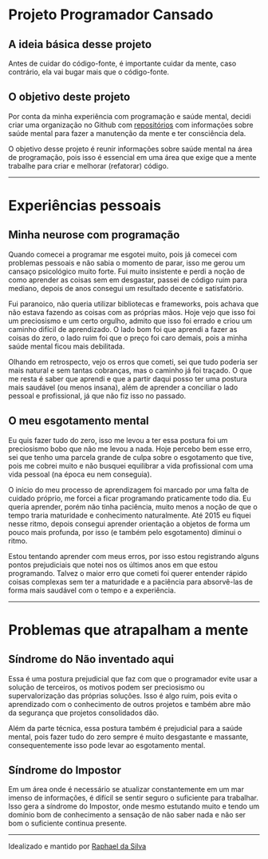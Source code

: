 # Projeto Programador Cansado

## A ideia básica desse projeto

Antes de cuidar do código-fonte, é importante cuidar da mente, caso contrário, ela vai bugar mais que o código-fonte.

## O objetivo deste projeto

Por conta da minha experiência com programação e saúde mental, decidi criar uma organização no Github com [repositórios](https://github.com/programador-cansado) com informações sobre saúde mental para fazer a manutenção da mente e ter consciência dela.

O objetivo desse projeto é reunir informações sobre saúde mental na área de programação, pois isso é essencial em uma área que exige que a mente trabalhe para criar e melhorar (refatorar) código. 

***

# Experiências pessoais

## Minha neurose com programação

Quando comecei a programar me esgotei muito, pois já comecei com problemas pessoais
e não sabia o momento de parar, isso me
gerou um cansaço psicológico muito forte. Fui muito insistente e perdi a noção de
como aprender as coisas sem em desgastar, passei de código ruim para mediano, depois
de anos consegui um resultado decente e satisfatório.

Fui paranoico, não queria utilizar bibliotecas e frameworks, pois achava que não estava
fazendo as coisas com as próprias mãos. Hoje vejo que isso foi um preciosismo e um certo
orgulho, admito que isso foi errado e criou um caminho difícil de aprendizado. O lado bom
foi que aprendi a fazer as coisas do zero, o lado ruim foi que o preço foi caro demais, pois
a minha saúde mental ficou mais debilitada.

Olhando em retrospecto, vejo os erros que cometi, sei que tudo poderia ser mais natural e
sem tantas cobranças, mas o caminho já foi traçado. O que me resta é saber que aprendi
e que a partir daqui posso ter uma postura mais saudável (ou menos insana), além de aprender a
conciliar o lado pessoal e profissional, já que não fiz isso no passado.

## O meu esgotamento mental

Eu quis fazer tudo do zero, isso me levou a ter essa postura foi um preciosismo bobo que
não me levou a nada. Hoje percebo bem esse erro, sei que tenho uma parcela grande de
culpa sobre o esgotamento que tive, pois me cobrei muito e não busquei equilibrar a vida
profissional com uma vida pessoal (na época eu nem conseguia).

O início do meu processo de aprendizagem foi marcado por uma falta de cuidado próprio,
me forcei a ficar programando praticamente todo dia. Eu queria aprender, porém não
tinha paciência, muito menos a noção de que o tempo traria maturidade e conhecimento
naturalmente. Até 2015 eu fiquei nesse ritmo, depois consegui aprender orientação a
objetos de forma um pouco mais profunda, por isso (e também pelo esgotamento) diminui
o ritmo.

Estou tentando aprender com meus erros, por isso estou registrando alguns pontos
prejudiciais que notei nos os últimos anos em que estou programando. Talvez o maior
erro que cometi foi querer entender rápido coisas complexas sem ter a maturidade e a
paciência para absorvê-las de forma mais saudável com o tempo e a experiência.

***

# Problemas que atrapalham a mente

## Síndrome do Não inventado aqui

Essa é uma postura prejudicial que faz com que o programador evite usar a solução de terceiros, os motivos podem ser preciosismo ou supervalorização das próprias soluções. Isso é algo ruim, pois evita o aprendizado com o conhecimento de outros projetos e também abre mão da segurança que projetos consolidados dão.

Além da parte técnica, essa postura também é prejudicial para a saúde mental, pois fazer tudo do zero sempre é muito desgastante e massante, consequentemente isso pode levar ao esgotamento mental.

## Síndrome do Impostor

Em um área onde é necessário se atualizar constantemente em um mar imenso de informações, é difícil se sentir seguro o suficiente para trabalhar. Isso gera a síndrome do Impostor, onde mesmo estutando muito e tendo um domínio bom de conhecimento a sensação de não saber nada e não ser bom o suficiente continua presente. 

***

Idealizado e mantido por [Raphael da Silva](https://github.com/raphael-da-silva)
